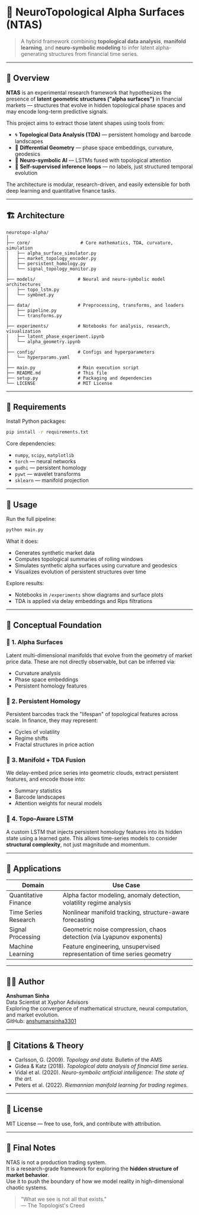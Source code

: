 # 🧠 NeuroTopological Alpha Surfaces (NTAS)

> A hybrid framework combining **topological data analysis**, **manifold learning**, and **neuro-symbolic modeling** to infer latent alpha-generating structures from financial time series.

---

## 📌 Overview

**NTAS** is an experimental research framework that hypothesizes the presence of **latent geometric structures ("alpha surfaces")** in financial markets — structures that evolve in hidden topological phase spaces and may encode long-term predictive signals.

This project aims to extract those latent shapes using tools from:
- 🌀 **Topological Data Analysis (TDA)** — persistent homology and barcode landscapes
- 📐 **Differential Geometry** — phase space embeddings, curvature, geodesics
- 🧠 **Neuro-symbolic AI** — LSTMs fused with topological attention
- 🔁 **Self-supervised inference loops** — no labels, just structured temporal evolution

The architecture is modular, research-driven, and easily extensible for both deep learning and quantitative finance tasks.

---

## 🏗️ Architecture

```
neurotopo-alpha/
│
├── core/                   # Core mathematics, TDA, curvature, simulation
│   ├── alpha_surface_simulator.py
│   ├── market_topology_encoder.py
│   ├── persistent_homology.py
│   └── signal_topology_monitor.py
│
├── models/                # Neural and neuro-symbolic model architectures
│   ├── topo_lstm.py
│   └── symbnet.py
│
├── data/                  # Preprocessing, transforms, and loaders
│   ├── pipeline.py
│   └── transforms.py
│
├── experiments/           # Notebooks for analysis, research, visualization
│   ├── latent_phase_experiment.ipynb
│   └── alpha_geometry.ipynb
│
├── config/                # Configs and hyperparameters
│   └── hyperparams.yaml
│
├── main.py                # Main execution script
├── README.md              # This file
├── setup.py               # Packaging and dependencies
└── LICENSE                # MIT License
```

---

## 🔧 Requirements

Install Python packages:
```bash
pip install -r requirements.txt
```

Core dependencies:
- `numpy`, `scipy`, `matplotlib`
- `torch` — neural networks
- `gudhi` — persistent homology
- `pywt` — wavelet transforms
- `sklearn` — manifold projection

---

## 🚀 Usage

Run the full pipeline:
```bash
python main.py
```

What it does:
- Generates synthetic market data
- Computes topological summaries of rolling windows
- Simulates synthetic alpha surfaces using curvature and geodesics
- Visualizes evolution of persistent structures over time

Explore results:
- Notebooks in `/experiments` show diagrams and surface plots
- TDA is applied via delay embeddings and Rips filtrations

---

## 🧠 Conceptual Foundation

### 🧩 1. **Alpha Surfaces**
Latent multi-dimensional manifolds that evolve from the geometry of market price data. These are not directly observable, but can be inferred via:
- Curvature analysis
- Phase space embeddings
- Persistent homology features

### 🔗 2. **Persistent Homology**
Persistent barcodes track the "lifespan" of topological features across scale. In finance, they may represent:
- Cycles of volatility
- Regime shifts
- Fractal structures in price action

### 🔭 3. **Manifold + TDA Fusion**
We delay-embed price series into geometric clouds, extract persistent features, and encode those into:
- Summary statistics
- Barcode landscapes
- Attention weights for neural models

### 🤖 4. **Topo-Aware LSTM**
A custom LSTM that injects persistent homology features into its hidden state using a learned gate. This allows time-series models to consider **structural complexity**, not just magnitude and momentum.

---

## 🔬 Applications

| Domain               | Use Case                                                                 |
|----------------------|--------------------------------------------------------------------------|
| Quantitative Finance | Alpha factor modeling, anomaly detection, volatility regime analysis     |
| Time Series Research | Nonlinear manifold tracking, structure-aware forecasting                 |
| Signal Processing    | Geometric noise compression, chaos detection (via Lyapunov exponents)    |
| Machine Learning     | Feature engineering, unsupervised representation of time series geometry |

---

## 👨‍🔬 Author

**Anshuman Sinha**  
Data Scientist at Xyphor Advisors  
Exploring the convergence of mathematical structure, neural computation, and market evolution.  
GitHub: [anshumansinha3301](https://github.com/anshumansinha3301)

---

## 📖 Citations & Theory

- Carlsson, G. (2009). *Topology and data.* Bulletin of the AMS  
- Gidea & Katz (2018). *Topological data analysis of financial time series.*  
- Vidal et al. (2020). *Neuro-symbolic artificial intelligence: The state of the art.*  
- Peters et al. (2022). *Riemannian manifold learning for trading regimes.*

---

## 🪪 License

MIT License — free to use, fork, and contribute with attribution.

---

## 🏁 Final Notes

NTAS is not a production trading system.  
It is a research-grade framework for exploring the **hidden structure of market behavior**.  
Use it to push the boundary of how we model reality in high-dimensional chaotic systems.

> "What we see is not all that exists."  
> — The Topologist's Creed
